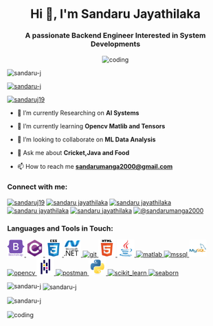
<h1 align="center">Hi 👋, I'm Sandaru Jayathilaka</h1>
<h3 align="center">A passionate Backend Engineer Interested in System Developments</h3>
<p align="center"><img align="center" alt="coding" width="400" src="https://media4.giphy.com/media/SSM6HdOicCahnOZ5hM/giphy.gif?cid=790b76111997fcf31b5c755bf1ade48bca05cc7a0907148c&rid=giphy.gif&ct=g"/></p>

<p align="left"> <img src="https://komarev.com/ghpvc/?username=sandaru-j&label=Profile%20views&color=0e75b6&style=flat" alt="sandaru-j" /> </p>

<p align="left"> <a href="https://github.com/ryo-ma/github-profile-trophy"><img src="https://github-profile-trophy.vercel.app/?username=sandaru-j" alt="sandaru-j" /></a> </p>

<p align="left"> <a href="https://twitter.com/sandaruj19" target="blank"><img src="https://img.shields.io/twitter/follow/sandaruj19?logo=twitter&style=for-the-badge" alt="sandaruj19" /></a> </p>

- 🔭 I’m currently Researching on **AI Systems**

- 🌱 I’m currently learning **Opencv Matlib and Tensors**

- 👯 I’m looking to collaborate on **ML Data Analysis**

- 💬 Ask me about **Cricket,Java and Food**

- 📫 How to reach me **sandarumanga2000@gmail.com**

<h3 align="left">Connect with me:</h3>
<p align="left">
<a href="https://twitter.com/sandaruj19" target="blank"><img align="center" src="https://raw.githubusercontent.com/rahuldkjain/github-profile-readme-generator/master/src/images/icons/Social/twitter.svg" alt="sandaruj19" height="30" width="40" /></a>
<a href="https://linkedin.com/in/sandaru jayathilaka" target="blank"><img align="center" src="https://raw.githubusercontent.com/rahuldkjain/github-profile-readme-generator/master/src/images/icons/Social/linked-in-alt.svg" alt="sandaru jayathilaka" height="30" width="40" /></a>
<a href="https://kaggle.com/sandaru jayathilaka" target="blank"><img align="center" src="https://raw.githubusercontent.com/rahuldkjain/github-profile-readme-generator/master/src/images/icons/Social/kaggle.svg" alt="sandaru jayathilaka" height="30" width="40" /></a>
<a href="https://fb.com/Sandaru Jayathilaka" target="blank"><img align="center" src="https://raw.githubusercontent.com/rahuldkjain/github-profile-readme-generator/master/src/images/icons/Social/facebook.svg" alt="sandaru jayathilaka" height="30" width="40" /></a>
<a href="https://instagram.com/sandaru jayathilaka" target="blank"><img align="center" src="https://raw.githubusercontent.com/rahuldkjain/github-profile-readme-generator/master/src/images/icons/Social/instagram.svg" alt="sandaru jayathilaka" height="30" width="40" /></a>
<a href="https://www.hackerrank.com/@sandarumanga2000" target="blank"><img align="center" src="https://raw.githubusercontent.com/rahuldkjain/github-profile-readme-generator/master/src/images/icons/Social/hackerrank.svg" alt="@sandarumanga2000" height="30" width="40" /></a>
</p>

<h3 align="left">Languages and Tools in Touch:</h3>
<p align="left"> <a href="https://getbootstrap.com" target="_blank" rel="noreferrer"> <img src="https://raw.githubusercontent.com/devicons/devicon/master/icons/bootstrap/bootstrap-plain-wordmark.svg" alt="bootstrap" width="40" height="40"/> </a> <a href="https://www.w3schools.com/cs/" target="_blank" rel="noreferrer"> <img src="https://raw.githubusercontent.com/devicons/devicon/master/icons/csharp/csharp-original.svg" alt="csharp" width="40" height="40"/> </a> <a href="https://www.w3schools.com/css/" target="_blank" rel="noreferrer"> <img src="https://raw.githubusercontent.com/devicons/devicon/master/icons/css3/css3-original-wordmark.svg" alt="css3" width="40" height="40"/> </a> <a href="https://dotnet.microsoft.com/" target="_blank" rel="noreferrer"> <img src="https://raw.githubusercontent.com/devicons/devicon/master/icons/dot-net/dot-net-original-wordmark.svg" alt="dotnet" width="40" height="40"/> </a> <a href="https://git-scm.com/" target="_blank" rel="noreferrer"> <img src="https://www.vectorlogo.zone/logos/git-scm/git-scm-icon.svg" alt="git" width="40" height="40"/> </a> <a href="https://www.w3.org/html/" target="_blank" rel="noreferrer"> <img src="https://raw.githubusercontent.com/devicons/devicon/master/icons/html5/html5-original-wordmark.svg" alt="html5" width="40" height="40"/> </a> <a href="https://www.java.com" target="_blank" rel="noreferrer"> <img src="https://raw.githubusercontent.com/devicons/devicon/master/icons/java/java-original.svg" alt="java" width="40" height="40"/> </a> <a href="https://www.mathworks.com/" target="_blank" rel="noreferrer"> <img src="https://upload.wikimedia.org/wikipedia/commons/2/21/Matlab_Logo.png" alt="matlab" width="40" height="40"/> </a> <a href="https://www.microsoft.com/en-us/sql-server" target="_blank" rel="noreferrer"> <img src="https://www.svgrepo.com/show/303229/microsoft-sql-server-logo.svg" alt="mssql" width="40" height="40"/> </a> <a href="https://www.mysql.com/" target="_blank" rel="noreferrer"> <img src="https://raw.githubusercontent.com/devicons/devicon/master/icons/mysql/mysql-original-wordmark.svg" alt="mysql" width="40" height="40"/> </a> <a href="https://opencv.org/" target="_blank" rel="noreferrer"> <img src="https://www.vectorlogo.zone/logos/opencv/opencv-icon.svg" alt="opencv" width="40" height="40"/> </a> <a href="https://pandas.pydata.org/" target="_blank" rel="noreferrer"> <img src="https://raw.githubusercontent.com/devicons/devicon/2ae2a900d2f041da66e950e4d48052658d850630/icons/pandas/pandas-original.svg" alt="pandas" width="40" height="40"/> </a> <a href="https://postman.com" target="_blank" rel="noreferrer"> <img src="https://www.vectorlogo.zone/logos/getpostman/getpostman-icon.svg" alt="postman" width="40" height="40"/> </a> <a href="https://www.python.org" target="_blank" rel="noreferrer"> <img src="https://raw.githubusercontent.com/devicons/devicon/master/icons/python/python-original.svg" alt="python" width="40" height="40"/> </a> <a href="https://scikit-learn.org/" target="_blank" rel="noreferrer"> <img src="https://upload.wikimedia.org/wikipedia/commons/0/05/Scikit_learn_logo_small.svg" alt="scikit_learn" width="40" height="40"/> </a> <a href="https://seaborn.pydata.org/" target="_blank" rel="noreferrer"> <img src="https://seaborn.pydata.org/_images/logo-mark-lightbg.svg" alt="seaborn" width="40" height="40"/> </a>
</p>

<p><img align="left" src="https://github-readme-stats.vercel.app/api/top-langs?username=sandaru-j&show_icons=true&locale=en&layout=compact&theme=dark" alt="sandaru-j" /></p>

<p>&nbsp;<img align="center" src="https://github-readme-stats.vercel.app/api?username=sandaru-j&show_icons=true&locale=en&theme=dark" alt="sandaru-j" /></p>

<p><img align="center" src="https://github-readme-streak-stats.herokuapp.com/?user=sandaru-j&theme=dark" alt="sandaru-j" /></p>

<img align="center" alt="coding" width="400" src="https://media2.giphy.com/media/qgQUggAC3Pfv687qPC/giphy.gif?cid=ecf05e47tzcjeudun72p590ahzs11y3vmayu44wf7hlecrbd&rid=giphy.gif&ct=g"/>
